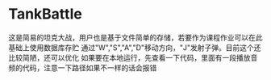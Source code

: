 # TankBattle
这是简易的坦克大战，用户也是基于文件简单的存储，若要作为课程作业可以在此基础上使用数据库存贮
通过"W","S","A","D"移动方向，"J"发射子弹。目前这个还比较简陋，还可以优化
如果要在本地运行，先查看一下代码，里面有一段播放音频的代码，注意一下路径如果不一样的话会报错
